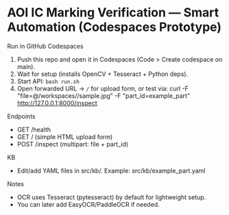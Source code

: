 # AOI IC Marking Verification — Smart Automation (Codespaces Prototype)

Run in GitHub Codespaces
1) Push this repo and open it in Codespaces (Code > Create codespace on main).
2) Wait for setup (installs OpenCV + Tesseract + Python deps).
3) Start API: `bash run.sh`
4) Open forwarded URL → `/` for upload form, or test via:
   curl -F "file=@/workspaces/<repo>/sample.jpg" -F "part_id=example_part" http://127.0.0.1:8000/inspect

Endpoints
- GET /health
- GET /           (simple HTML upload form)
- POST /inspect   (multipart: file + part_id)

KB
- Edit/add YAML files in src/kb/. Example: src/kb/example_part.yaml

Notes
- OCR uses Tesseract (pytesseract) by default for lightweight setup.
- You can later add EasyOCR/PaddleOCR if needed.
